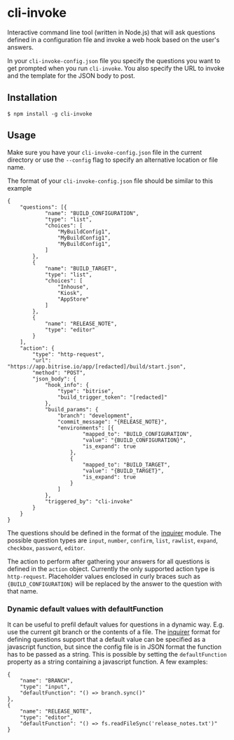 # cli-invoke
Interactive command line tool (written in Node.js) that will ask questions defined in a configuration file and invoke a web hook based on the user's answers.

In your `cli-invoke-config.json` file you specify the questions you want to get prompted when you run `cli-invoke`. You also specify the URL to invoke and the template for the JSON body to post.

## Installation

```
$ npm install -g cli-invoke
```

## Usage
Make sure you have your `cli-invoke-config.json` file in the current directory or use the `--config` flag to specify an alternative location or file name.

The format of your `cli-invoke-config.json` file should be similar to this example
```
{
    "questions": [{
            "name": "BUILD_CONFIGURATION",
            "type": "list",
            "choices": [
                "MyBuildConfig1",
                "MyBuildConfig1",
                "MyBuildConfig1",
            ]
        },
        {
            "name": "BUILD_TARGET",
            "type": "list",
            "choices": [
                "Inhouse",
                "Kiosk",
                "AppStore"
            ]
        },
        {
            "name": "RELEASE_NOTE",
            "type": "editor"
        }
    ],
    "action": {
        "type": "http-request",
        "url": "https://app.bitrise.io/app/[redacted]/build/start.json",
        "method": "POST",
        "json_body": {
            "hook_info": {
                "type": "bitrise",
                "build_trigger_token": "[redacted]"
            },
            "build_params": {
                "branch": "development",
                "commit_message": "{RELEASE_NOTE}",
                "environments": [{
                        "mapped_to": "BUILD_CONFIGURATION",
                        "value": "{BUILD_CONFIGURATION}",
                        "is_expand": true
                    },
                    {
                        "mapped_to": "BUILD_TARGET",
                        "value": "{BUILD_TARGET}",
                        "is_expand": true
                    }
                ]
            },
            "triggered_by": "cli-invoke"
        }
    }
}
```

The questions should be defined in the format of the [inquirer](https://github.com/SBoudrias/Inquirer.js) module. The possible question types are `input`, `number`, `confirm`, `list`, `rawlist`, `expand`, `checkbox`, `password`, `editor`.

The action to perform after gathering your answers for all questions is defined in the `action` object. Currently the only supported action type is `http-request`. Placeholder values enclosed in curly braces such as `{BUILD_CONFIGURATION}` will be replaced by the answer to the question with that name.

### Dynamic default values with defaultFunction
It can be useful to prefil default values for questions in a dynamic way. E.g. use the current git branch or the contents of a file. The [inquirer](https://github.com/SBoudrias/Inquirer.js) format for defining questions support that a default value can be specified as a javascript function, but since the config file is in JSON format the function has to be passed as a string. This is possible by setting the `defaultFunction` property as a string containing a javascript function. A few examples:

```
{
    "name": "BRANCH",
    "type": "input",
    "defaultFunction": "() => branch.sync()"
},
{
    "name": "RELEASE_NOTE",
    "type": "editor",
    "defaultFunction": "() => fs.readFileSync('release_notes.txt')"
}
```